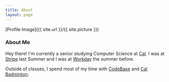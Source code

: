 ```yaml
---
title: About
layout: page
---
```

[Profile Image]({{ site.url }}/{{ site.picture }})

### About Me
Hey there! I'm currently a senior studying Computer Science at [Cal](http://www.berkeley.edu/). I was at [Stripe](https://stripe.com/) last Summer and I was at [Workday](https://www.workday.com/) the summer before.

Outside of classes, I spend most of my time with [CodeBase](https://codebase.berkeley.edu/) and [Cal Badminton](https://badminton.berkeley.edu/).
